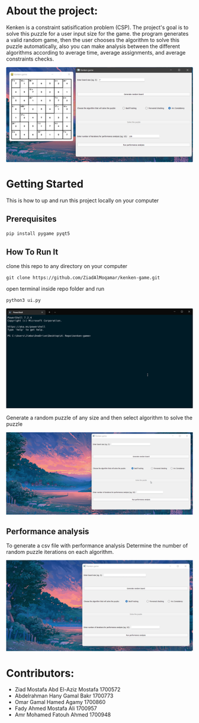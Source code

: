 # About the project:

Kenken is a constraint satisification problem (CSP). The project's goal is to solve this puzzle for a user input size for the game. the program generates a valid random game, then the user chooses the algorithm to solve this puzzle automatically, also you can make analysis between the different algorithms according to average time, average assignments, and average constraints checks.

![preview of the project](https://github.com/ZiadAlMoqamar/kenken-game/blob/main/demo/about.png?raw=true)

# Getting Started

This is how to up and run this project locally on your computer

## Prerequisites

```bash
pip install pygame pyqt5
```

## How To Run It

clone this repo to any directory on your computer

```git
git clone https://github.com/ZiadAlMoqamar/kenken-game.git
```

open terminal inside repo folder and run

```bash
python3 ui.py
```

![how to run ui](https://github.com/ZiadAlMoqamar/kenken-game/blob/main/demo/how_to_run_ui.gif?raw=true)

Generate a random puzzle of any size and then select algorithm to solve the puzzle

![how to generate and solve kenken puzzle](https://github.com/ZiadAlMoqamar/kenken-game/blob/main/demo/howtogenerateandsolve.gif?raw=true)

## Performance analysis

To generate a csv file with performance analysis
Determine the number of random puzzle iterations on each algorithm.

![performance analysis](https://github.com/ZiadAlMoqamar/kenken-game/blob/main/demo/performance_analysis.gif?raw=true)

# Contributors:

- Ziad Mostafa Abd El-Aziz Mostafa 1700572
- Abdelrahman Hany Gamal Bakr 1700773
- Omar Gamal Hamed Agamy 1700860
- Fady Ahmed Mostafa Ali 1700957
- Amr Mohamed Fatouh Ahmed 1700948
